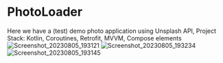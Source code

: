 # PhotoLoader
Here we have a (test) demo photo application using Unsplash API, Project Stack: Kotlin, Coroutines, Retrofit, MVVM, Compose elements 
![Screenshot_20230805_193121](https://github.com/timurcabr/PhotoLoader/assets/51650860/77fcc12a-e9a3-4241-a4c0-8081272e7631)
![Screenshot_20230805_193234](https://github.com/timurcabr/PhotoLoader/assets/51650860/c653ccd8-59b3-46d8-bd80-cb77ebc53e6a)
![Screenshot_20230805_193145](https://github.com/timurcabr/PhotoLoader/assets/51650860/de240da2-d68a-4634-91c4-89072c48b4d3)
